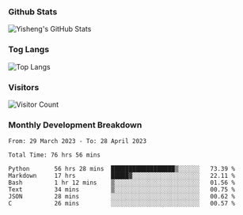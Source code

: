 ### Github Stats
![Yisheng's GitHub Stats](https://github-readme-stats-9qabuvhk1-gongyisheng.vercel.app/api?username=gongyisheng&count_private=true&show_icons=true)
### Tog Langs
![Top Langs](https://github-readme-stats-9qabuvhk1-gongyisheng.vercel.app/api/top-langs/?username=gongyisheng&layout=compact)
### Visitors
![Visitor Count](https://profile-counter.glitch.me/gongyisheng/count.svg)
### Monthly Development Breakdown
<!--START_SECTION:waka-->

```text
From: 29 March 2023 - To: 28 April 2023

Total Time: 76 hrs 56 mins

Python       56 hrs 28 mins  ██████████████████▒░░░░░░   73.39 %
Markdown     17 hrs          █████▓░░░░░░░░░░░░░░░░░░░   22.11 %
Bash         1 hr 12 mins    ▒░░░░░░░░░░░░░░░░░░░░░░░░   01.56 %
Text         34 mins         ▒░░░░░░░░░░░░░░░░░░░░░░░░   00.75 %
JSON         28 mins         ░░░░░░░░░░░░░░░░░░░░░░░░░   00.62 %
C            26 mins         ░░░░░░░░░░░░░░░░░░░░░░░░░   00.57 %
```

<!--END_SECTION:waka-->
